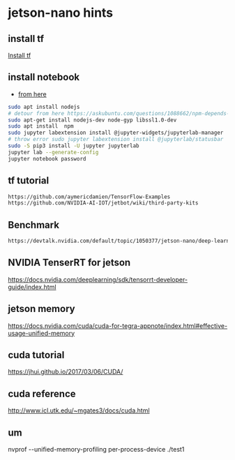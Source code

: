 # jetson-nano hints

## install tf

[Install tf](https://docs.nvidia.com/deeplearning/frameworks/install-tf-jetson-platform/index.html#troubleshooting)

## install notebook

- [from here](https://github.com/NVIDIA-AI-IOT/jetbot/wiki/Create-SD-Card-Image-From-Scratch)

```bash
sudo apt install nodejs
# detour from here https://askubuntu.com/questions/1088662/npm-depends-node-gyp-0-10-9-but-it-is-not-going-to-be-installed
sudo apt-get install nodejs-dev node-gyp libssl1.0-dev
sudo apt install  npm
sudo jupyter labextension install @jupyter-widgets/jupyterlab-manager
# throw error sudo jupyter labextension install @jupyterlab/statusbar
sudo -S pip3 install -U jupyter jupyterlab
jupyter lab --generate-config
jupyter notebook password
```

## tf tutorial

```txt
https://github.com/aymericdamien/TensorFlow-Examples
https://github.com/NVIDIA-AI-IOT/jetbot/wiki/third-party-kits
```
## Benchmark

```txt
https://devtalk.nvidia.com/default/topic/1050377/jetson-nano/deep-learning-inference-benchmarking-instructions/
```


## NVIDIA TenserRT for jetson 

https://docs.nvidia.com/deeplearning/sdk/tensorrt-developer-guide/index.html


## jetson memory
https://docs.nvidia.com/cuda/cuda-for-tegra-appnote/index.html#effective-usage-unified-memory

## cuda tutorial
https://jhui.github.io/2017/03/06/CUDA/

## cuda reference
http://www.icl.utk.edu/~mgates3/docs/cuda.html

## um
nvprof --unified-memory-profiling per-process-device ./test1
